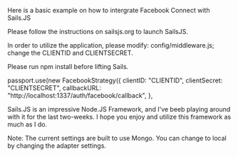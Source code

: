 Here is a basic example on how to intergrate Facebook Connect with Sails.JS

Please follow the instructions on sailsjs.org to launch SailsJS.

In order to utilize the application, please modify: config/middleware.js; change the CLIENTID and CLIENTSECRET.

Please run npm install before lifting Sails.

passport.use(new FacebookStrategy({
                clientID: "CLIENTID",
                clientSecret: "CLIENTSECRET",
                callbackURL: "http://localhost:1337/auth/facebook/callback",
                },

Sails.JS is an impressive Node.JS Framework, and I've beeb playing around with it for the last two-weeks. I hope you enjoy and utilize this framework as much as I do. 

Note: The current settings are built to use Mongo. You can change to local by changing the adapter settings.
